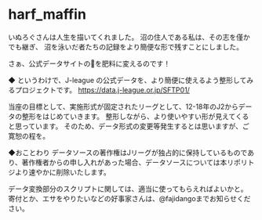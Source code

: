 # harf_maffin

いぬろぐさんは人生を描いてくれました。
沼の住人である私は、その志を僅かでも継ぎ、
沼を泳いだ者たちの記録をより簡便な形で残すことにしました。

さぁ、公式データサイトの💩を肥料に変えるのです！

◆
というわけで、J-league の公式データを、より簡便に使えるよう整形してみるプロジェクトです。
https://data.j-league.or.jp/SFTP01/


当座の目標として、実施形式が固定されたリーグとして、12-18年のJ2からデータの整形をはじめていきます。
整形しながら、より使いやすい形が見えてくると思っています。
そのため、データ形式の変更等発生するとは思いますが、ご寛恕の程を。

◆おことわり
データソースの著作権はJリーグが独占的に保持しているものであり、著作権者からの申し入れがあった場合、データソースについては本リポリトジより速やかに削除いたします。

データ変換部分のスクリプトに関しては、適当に使ってもらえればよいかと。
寄付とか、エサをやりたいなどの好事家さんは、@fajidangoまでお知らせください。
